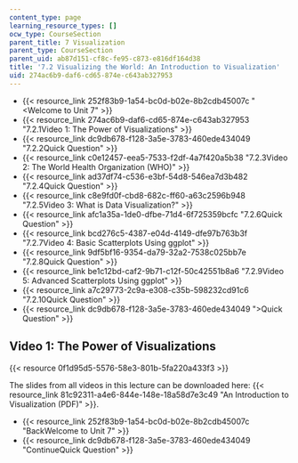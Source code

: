 ```yaml
---
content_type: page
learning_resource_types: []
ocw_type: CourseSection
parent_title: 7 Visualization
parent_type: CourseSection
parent_uid: ab87d151-cf8c-fe95-c873-e816df164d38
title: '7.2 Visualizing the World: An Introduction to Visualization'
uid: 274ac6b9-daf6-cd65-874e-c643ab327953
---
```


*   {{< resource_link 252f83b9-1a54-bc0d-b02e-8b2cdb45007c "\<Welcome to Unit 7" >}}
*   {{< resource_link 274ac6b9-daf6-cd65-874e-c643ab327953 "7.2.1Video 1: The Power of Visualizations" >}}
*   {{< resource_link dc9db678-f128-3a5e-3783-460ede434049 "7.2.2Quick Question" >}}
*   {{< resource_link c0e12457-eea5-7533-f2df-4a7f420a5b38 "7.2.3Video 2: The World Health Organization (WHO)" >}}
*   {{< resource_link ad37df74-c536-e3bf-54d8-546ea7d3b482 "7.2.4Quick Question" >}}
*   {{< resource_link c8e9fd0f-cbd8-682c-ff60-a63c2596b948 "7.2.5Video 3: What is Data Visualization?" >}}
*   {{< resource_link afc1a35a-1de0-dfbe-71d4-6f725359bcfc "7.2.6Quick Question" >}}
*   {{< resource_link bcd276c5-4387-e04d-4149-dfe97b763b3f "7.2.7Video 4: Basic Scatterplots Using ggplot" >}}
*   {{< resource_link 9df5bf16-9354-da79-32a2-7538c025bb7e "7.2.8Quick Question" >}}
*   {{< resource_link be1c12bd-caf2-9b71-c12f-50c42551b8a6 "7.2.9Video 5: Advanced Scatterplots Using ggplot" >}}
*   {{< resource_link a7c29773-2c9a-e308-c35b-598232cd91c6 "7.2.10Quick Question" >}}
*   {{< resource_link dc9db678-f128-3a5e-3783-460ede434049 "\>Quick Question" >}}

Video 1: The Power of Visualizations
------------------------------------

{{< resource 0f1d95d5-5576-58e3-801b-5fa220a433f3 >}}

The slides from all videos in this lecture can be downloaded here: {{< resource_link 81c92311-a4e6-844e-148e-18a58d7e3c49 "An Introduction to Visualization (PDF)" >}}.

*   {{< resource_link 252f83b9-1a54-bc0d-b02e-8b2cdb45007c "BackWelcome to Unit 7" >}}
*   {{< resource_link dc9db678-f128-3a5e-3783-460ede434049 "ContinueQuick Question" >}}